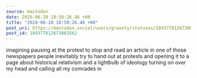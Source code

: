```yaml
---
source: mastodon
date: 2020-06-20 18:50:26.46 +00
title: "2020-06-20 18:50:26.46 +00"
post_uri: https://mastodon.social/users/gravely/statuses/104377812673802562
post_id: 104377812673802562
---
```

imagining pausing at the protest to stop and read an article in one of those newspapers people inevitably try to hand out at protests and opening it to a page about historical relativism and a lightbulb of ideology turning on over my head and calling all my comrades in


